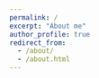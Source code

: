 ```yaml
---
permalink: /
excerpt: "About me"
author_profile: true
redirect_from: 
  - /about/
  - /about.html
---
```


<head>
    <meta charset="UTF-8">
    <meta name="viewport" content="width=device-width, initial-scale=1.0">
    <title>Pranav Jeevan P - Research Scientist</title>
    <script src="https://cdn.tailwindcss.com"></script>
    <link href="https://cdnjs.cloudflare.com/ajax/libs/font-awesome/6.0.0/css/all.min.css" rel="stylesheet">
    <style>
        @import url('https://fonts.googleapis.com/css2?family=Inter:wght@300;400;500;600;700&display=swap');
        
        body {
            font-family: 'Inter', sans-serif;
        }
        
        .gradient-text {
            background: linear-gradient(90deg, #667eea 0%, #764ba2 100%);
            -webkit-background-clip: text;
            -webkit-text-fill-color: transparent;
            background-clip: text;
        }
        
        .card-hover {
            transition: all 0.3s ease;
        }
        
        .card-hover:hover {
            transform: translateY(-5px);
            box-shadow: 0 10px 25px rgba(0, 0, 0, 0.1);
        }
        
        .timeline-item {
            position: relative;
            padding-left: 2rem;
            margin-bottom: 1.5rem;
        }
        
        .timeline-item:before {
            content: '';
            position: absolute;
            left: 0;
            top: 0.5rem;
            width: 10px;
            height: 10px;
            border-radius: 50%;
            background: #667eea;
        }
        
        .timeline-item:after {
            content: '';
            position: absolute;
            left: 4px;
            top: 15px;
            bottom: -1rem;
            width: 2px;
            background: #e2e8f0;
        }
        
        .timeline-item:last-child:after {
            display: none;
        }
        
        .publication-item {
            opacity: 0;
            transform: translateY(20px);
        }
        
        .animated-gradient {
            background-size: 200% 200%;
            animation: gradient 3s ease infinite;
        }
        
        @keyframes gradient {
            0% { background-position: 0% 50%; }
            50% { background-position: 100% 50%; }
            100% { background-position: 0% 50%; }
        }
        
        .typing-effect {
            border-right: 2px solid #667eea;
            animation: typing 3.5s steps(40) 1s 1 normal both,
                       blink 0.7s infinite;
        }
        
        @keyframes typing {
            from { width: 0; }
            to { width: 100%; }
        }
        
        @keyframes blink {
            0%, 100% { border-color: transparent; }
            50% { border-color: #667eea; }
        }
    </style>
</head>


<h2 class="text-2xl font-bold mb-6" style="color: #111;">About Me</h2>

<div style="text-align: justify;">
  I am <strong>Pranav Jeevan P</strong>, a Research Scientist at <a href="https://sync.so/" style="text-decoration: none;">sync</a>, where I develop advanced AI-driven video editing tools. My work focuses on designing and implementing generative architectures—spanning diffusion models, GANs, and transformer-based networks—to enable precise, controllable modification of human appearance, motion, and expression in video sequences.
</div>

<div style="text-align: justify; margin-top: 1em;">
  I earned my Ph.D. in Artificial Intelligence from the <a href="https://www.ee.iitb.ac.in" style="text-decoration: none;">Department of Electrical Engineering</a> at the <a href="https://www.iitb.ac.in/" style="text-decoration: none;">Indian Institute of Technology Bombay</a>, where I developed resource-efficient neural architectures for various computer vision tasks such as classification, segmentation, inpainitng and super-resolution. During my doctoral studies, I was associated with the <em>MeDAL (Medical Imaging, Deep Learning, and Artificial Intelligence Lab)</em> under the supervision of <a href="https://www.ee.iitb.ac.in/~asethi/" style="text-decoration: none;">Prof. Amit Sethi</a>.
</div>

<div style="text-align: justify; margin-top: 1em;">
  Prior to my Ph.D., I completed a Master’s in Robotics at the <a href="https://www.iitk.ac.in/" style="text-decoration: none;">Department of Mechanical Engineering</a>, Indian Institute of Technology Kanpur, where I was part of the <a href="http://www.iitk.ac.in/robotics/" style="text-decoration: none;">Center for Mechatronics</a>. Under the guidance of <a href="https://home.iitk.ac.in/~adutta/" style="text-decoration: none;">Prof. Ashish Dutta</a>, I designed and prototyped a lower-extremity exoskeleton for rehabilitation applications.
</div>

<div style="text-align: justify; margin-top: 1em;">
  I began my professional career as a Post-Graduate Engineering Trainee at the Engineering Research Centre of <a href="https://www.tatamotors.com/" style="text-decoration: none;">Tata Motors Limited</a>, where I conducted vehicle performance and thermal analysis for braking systems. Subsequently, I returned to academia at the <a href="https://physics.iitm.ac.in/" style="text-decoration: none;">Department of Physics</a>, IIT Madras, focusing on theoretical physics, quantum computing, and quantum information under <a href="https://sites.google.com/view/madhok" style="text-decoration: none;">Prof. Vaibhav Madhok</a>.
</div>

<div style="text-align: justify; margin-top: 1em;">
   I also completed a six-month internship (July 2023–January 2024) with the AI Camera Team of Visual Intelligence Division at <a href="https://research.samsung.com/sri-b" style="text-decoration: none;">Samsung R&D Institute India, Bangalore (SRI-B)</a>, where I developed and optimized deep learning models for image classification, object detection, and generative tasks. These models have been integrated into Samsung’s flagship <a href="https://en.wikipedia.org/wiki/Samsung_Galaxy_S24" style="text-decoration: none;">Galaxy S24 series</a>.
</div>

<div style="text-align: justify; margin-top: 1em;">
  I regularly serve as a reviewer for premier conferences in computer vision and machine learning, including CVPR, ICCV, ECCV, ICLR, AAAI, and WACV.
</div>




<div class="mt-8 flex justify-center">
                <a href="https://drive.google.com/file/d/1-BkKK9OD12Yq5J6TGXAQr53f1jmGQXwN/view?usp=sharing" target="_blank" class="bg-gradient-to-r from-blue-500 to-purple-600 text-white px-8 py-3 rounded-lg font-medium hover:from-blue-600 hover:to-purple-700 transition-all duration-300 shadow-lg hover:shadow-xl transform hover:-translate-y-1 inline-flex items-center">
                    <i class="fas fa-file-pdf mr-2"></i>
                    My Resume
                </a>
            </div>

<h2 class="text-2xl font-bold mb-6" style="color: #111;">Recent Updates</h2>
<div class="space-y-5">
  <!-- Paper 1 -->
  <div class="group bg-white rounded-xl shadow-md p-5 border border-gray-100 hover:border-blue-500 hover:shadow-xl transition-all duration-300 hover:-translate-y-1 flex flex-col md:flex-row md:items-center">
    <div class="flex-1">
      <h3 class="font-semibold text-gray-900 text-base md:text-lg group-hover:text-blue-700 transition-colors">
        FLD+: Data-efficient Evaluation Metric for Generative Models
      </h3>
      <div class="mt-1 text-sm text-gray-600">
        <span class="inline-block bg-gradient-to-r from-red-500 to-pink-500 text-white px-2 py-0.5 rounded mr-2">ICCV 2025 CV4DC Workshop</span>
        <span class="inline-block bg-blue-100 text-blue-700 px-2 py-0.5 rounded mr-2">Accepted</span>
        <span class="inline-block bg-green-100 text-green-700 px-2 py-0.5 rounded">Generative Models</span>
      </div>
      <div class="mt-2 text-xs text-gray-500">Highlight: Data-efficient metric for generative models</div>
    </div>
    <div class="mt-3 md:mt-0 md:ml-6 flex-shrink-0 flex items-center">
      <i class="fas fa-award text-yellow-400 text-2xl group-hover:scale-110 transition-transform"></i>
    </div>
  </div>
  <!-- Paper 2 -->
  <div class="group bg-white rounded-xl shadow-md p-5 border border-gray-100 hover:border-blue-500 hover:shadow-xl transition-all duration-300 hover:-translate-y-1 flex flex-col md:flex-row md:items-center">
    <div class="flex-1">
      <h3 class="font-semibold text-gray-900 text-base md:text-lg group-hover:text-blue-700 transition-colors">
        WavePaint: Resource-efficient Token-mixer for Self-supervised Inpainting
      </h3>
      <div class="mt-1 text-sm text-gray-600">
        <span class="inline-block bg-gradient-to-r from-red-500 to-pink-500 text-white px-2 py-0.5 rounded mr-2">ICCV 2025 CV4DC Workshop</span>
        <span class="inline-block bg-blue-100 text-blue-700 px-2 py-0.5 rounded mr-2">Accepted</span>
        <span class="inline-block bg-purple-100 text-purple-700 px-2 py-0.5 rounded">Inpainting</span>
      </div>
      <div class="mt-2 text-xs text-gray-500">Highlight: Resource-efficient token-mixer</div>
    </div>
    <div class="mt-3 md:mt-0 md:ml-6 flex-shrink-0 flex items-center">
      <i class="fas fa-paint-brush text-purple-400 text-2xl group-hover:scale-110 transition-transform"></i>
    </div>
  </div>
  <!-- Paper 3 -->
  <div class="group bg-white rounded-xl shadow-md p-5 border border-gray-100 hover:border-blue-500 hover:shadow-xl transition-all duration-300 hover:-translate-y-1 flex flex-col md:flex-row md:items-center">
    <div class="flex-1">
      <h3 class="font-semibold text-gray-900 text-base md:text-lg group-hover:text-blue-700 transition-colors">
        Which Backbone to Use: A Resource-efficient Domain Specific Comparison for Computer Vision
      </h3>
      <div class="mt-1 text-sm text-gray-600">
        <span class="inline-block bg-gradient-to-r from-yellow-500 to-orange-500 text-white px-2 py-0.5 rounded mr-2">TMLR Journal</span>
        <span class="inline-block bg-blue-100 text-blue-700 px-2 py-0.5 rounded mr-2">Accepted</span>
        <span class="inline-block bg-yellow-100 text-yellow-700 px-2 py-0.5 rounded">Backbone Study</span>
      </div>
      <div class="mt-2 text-xs text-gray-500">Highlight: Domain-specific backbone comparison</div>
    </div>
    <div class="mt-3 md:mt-0 md:ml-6 flex-shrink-0 flex items-center">
      <i class="fas fa-layer-group text-blue-400 text-2xl group-hover:scale-110 transition-transform"></i>
    </div>
  </div>
  <!-- Paper 4 -->
  <div class="group bg-white rounded-xl shadow-md p-5 border border-gray-100 hover:border-blue-500 hover:shadow-xl transition-all duration-300 hover:-translate-y-1 flex flex-col md:flex-row md:items-center">
    <div class="flex-1">
      <h3 class="font-semibold text-gray-900 text-base md:text-lg group-hover:text-blue-700 transition-colors">
        Evaluation Metric for Quality Control and Generative Models in Histopathology Images
      </h3>
      <div class="mt-1 text-sm text-gray-600">
        <span class="inline-block bg-gradient-to-r from-pink-500 to-red-500 text-white px-2 py-0.5 rounded mr-2">ISBI 2025</span>
        <span class="inline-block bg-blue-100 text-blue-700 px-2 py-0.5 rounded mr-2">Accepted</span>
        <span class="inline-block bg-green-100 text-green-700 px-2 py-0.5 rounded">Quality Control</span>
      </div>
      <div class="mt-2 text-xs text-gray-500">Highlight: Histopathology image metrics</div>
    </div>
    <div class="mt-3 md:mt-0 md:ml-6 flex-shrink-0 flex items-center">
      <i class="fas fa-microscope text-pink-400 text-2xl group-hover:scale-110 transition-transform"></i>
    </div>
  </div>
  <!-- Paper 5 -->
  <div class="group bg-white rounded-xl shadow-md p-5 border border-gray-100 hover:border-blue-500 hover:shadow-xl transition-all duration-300 hover:-translate-y-1 flex flex-col md:flex-row md:items-center">
    <div class="flex-1">
      <h3 class="font-semibold text-gray-900 text-base md:text-lg group-hover:text-blue-700 transition-colors">
        WaveMixSR-V2: Enhancing Super-resolution with Higher Efficiency
      </h3>
      <div class="mt-1 text-sm text-gray-600">
        <span class="inline-block bg-gradient-to-r from-blue-500 to-purple-500 text-white px-2 py-0.5 rounded mr-2">AAAI 2025</span>
        <span class="inline-block bg-blue-100 text-blue-700 px-2 py-0.5 rounded mr-2">Student Abstract (Oral)</span>
        <span class="inline-block bg-green-100 text-green-700 px-2 py-0.5 rounded">Super-resolution</span>
      </div>
      <div class="mt-2 text-xs text-gray-500">Highlight: Efficient super-resolution</div>
    </div>
    <div class="mt-3 md:mt-0 md:ml-6 flex-shrink-0 flex items-center">
      <i class="fas fa-expand-arrows-alt text-blue-400 text-2xl group-hover:scale-110 transition-transform"></i>
    </div>
  </div>
  <!-- Paper 6 -->
  <div class="group bg-white rounded-xl shadow-md p-5 border border-gray-100 hover:border-blue-500 hover:shadow-xl transition-all duration-300 hover:-translate-y-1 flex flex-col md:flex-row md:items-center">
    <div class="flex-1">
      <h3 class="font-semibold text-gray-900 text-base md:text-lg group-hover:text-blue-700 transition-colors">
        FLeNS: Federated Learning with Enhanced Nesterov-Newton Sketch
      </h3>
      <div class="mt-1 text-sm text-gray-600">
        <span class="inline-block bg-gradient-to-r from-green-500 to-blue-500 text-white px-2 py-0.5 rounded mr-2">IEEE BigData 2024</span>
        <span class="inline-block bg-blue-100 text-blue-700 px-2 py-0.5 rounded mr-2">Special Session</span>
        <span class="inline-block bg-yellow-100 text-yellow-700 px-2 py-0.5 rounded">Federated Learning</span>
      </div>
      <div class="mt-2 text-xs text-gray-500">Highlight: Enhanced Nesterov-Newton Sketch</div>
    </div>
    <div class="mt-3 md:mt-0 md:ml-6 flex-shrink-0 flex items-center">
      <i class="fas fa-network-wired text-green-400 text-2xl group-hover:scale-110 transition-transform"></i>
    </div>
  </div>
  <!-- Paper 7 -->
  <div class="group bg-white rounded-xl shadow-md p-5 border border-gray-100 hover:border-blue-500 hover:shadow-xl transition-all duration-300 hover:-translate-y-1 flex flex-col md:flex-row md:items-center">
    <div class="flex-1">
      <h3 class="font-semibold text-gray-900 text-base md:text-lg group-hover:text-blue-700 transition-colors">
        Adversarial Transport Terms for Unsupervised Domain Adaptation
      </h3>
      <div class="mt-1 text-sm text-gray-600">
        <span class="inline-block bg-gradient-to-r from-blue-500 to-green-500 text-white px-2 py-0.5 rounded mr-2">ICPR 2024</span>
        <span class="inline-block bg-blue-100 text-blue-700 px-2 py-0.5 rounded mr-2">Accepted</span>
        <span class="inline-block bg-purple-100 text-purple-700 px-2 py-0.5 rounded">Domain Adaptation</span>
      </div>
      <div class="mt-2 text-xs text-gray-500">Highlight: Unsupervised domain adaptation</div>
    </div>
    <div class="mt-3 md:mt-0 md:ml-6 flex-shrink-0 flex items-center">
      <i class="fas fa-random text-green-400 text-2xl group-hover:scale-110 transition-transform"></i>
    </div>
  </div>
  <!-- Paper 8 -->
  <div class="group bg-white rounded-xl shadow-md p-5 border border-gray-100 hover:border-blue-500 hover:shadow-xl transition-all duration-300 hover:-translate-y-1 flex flex-col md:flex-row md:items-center">
    <div class="flex-1">
      <h3 class="font-semibold text-gray-900 text-base md:text-lg group-hover:text-blue-700 transition-colors">
        PawFACS: Leveraging Semi-Supervised Learning for Pet Facial Action Recognition
      </h3>
      <div class="mt-1 text-sm text-gray-600">
        <span class="inline-block bg-gradient-to-r from-pink-500 to-yellow-500 text-white px-2 py-0.5 rounded mr-2">BMVC 2024</span>
        <span class="inline-block bg-blue-100 text-blue-700 px-2 py-0.5 rounded mr-2">Patent Filed</span>
        <span class="inline-block bg-green-100 text-green-700 px-2 py-0.5 rounded">Semi-Supervised</span>
      </div>
      <div class="mt-2 text-xs text-gray-500">Highlight: Pet facial action recognition</div>
    </div>
    <div class="mt-3 md:mt-0 md:ml-6 flex-shrink-0 flex items-center">
      <i class="fas fa-dog text-yellow-500 text-2xl group-hover:scale-110 transition-transform"></i>
    </div>
  </div>
  <!-- Paper 9 -->
  <div class="group bg-white rounded-xl shadow-md p-5 border border-gray-100 hover:border-blue-500 hover:shadow-xl transition-all duration-300 hover:-translate-y-1 flex flex-col md:flex-row md:items-center">
    <div class="flex-1">
      <h3 class="font-semibold text-gray-900 text-base md:text-lg group-hover:text-blue-700 transition-colors">
        A Comparative Study of Deep Neural Network Architectures in Magnification Invariant Breast Cancer Histopathology Image Analysis
      </h3>
      <div class="mt-1 text-sm text-gray-600">
        <span class="inline-block bg-gradient-to-r from-pink-500 to-red-500 text-white px-2 py-0.5 rounded mr-2">CCIS</span>
        <span class="inline-block bg-blue-100 text-blue-700 px-2 py-0.5 rounded mr-2">Accepted</span>
        <span class="inline-block bg-red-100 text-red-700 px-2 py-0.5 rounded">Histopathology</span>
      </div>
      <div class="mt-2 text-xs text-gray-500">Highlight: Magnification invariant analysis</div>
    </div>
    <div class="mt-3 md:mt-0 md:ml-6 flex-shrink-0 flex items-center">
      <i class="fas fa-vials text-pink-400 text-2xl group-hover:scale-110 transition-transform"></i>
    </div>
  </div>
  <!-- Paper 10 -->
  <div class="group bg-white rounded-xl shadow-md p-5 border border-gray-100 hover:border-blue-500 hover:shadow-xl transition-all duration-300 hover:-translate-y-1 flex flex-col md:flex-row md:items-center">
    <div class="flex-1">
      <h3 class="font-semibold text-gray-900 text-base md:text-lg group-hover:text-blue-700 transition-colors">
        Magnification Invariant Medical Image Analysis: A Comparison of Convolutional Networks, Vision Transformers, and Token Mixers
      </h3>
      <div class="mt-1 text-sm text-gray-600">
        <span class="inline-block bg-gradient-to-r from-green-500 to-blue-500 text-white px-2 py-0.5 rounded mr-2">Bioimaging 2024</span>
        <span class="inline-block bg-yellow-100 text-yellow-700 px-2 py-0.5 rounded mr-2">Best Student Paper Award</span>
        <span class="inline-block bg-blue-100 text-blue-700 px-2 py-0.5 rounded">Medical Imaging</span>
      </div>
      <div class="mt-2 text-xs text-gray-500">Highlight: Comparison of architectures</div>
    </div>
    <div class="mt-3 md:mt-0 md:ml-6 flex-shrink-0 flex items-center">
      <i class="fas fa-award text-yellow-400 text-2xl group-hover:scale-110 transition-transform"></i>
    </div>
  </div>
  <!-- Paper 11 -->
  <div class="group bg-white rounded-xl shadow-md p-5 border border-gray-100 hover:border-blue-500 hover:shadow-xl transition-all duration-300 hover:-translate-y-1 flex flex-col md:flex-row md:items-center">
    <div class="flex-1">
      <h3 class="font-semibold text-gray-900 text-base md:text-lg group-hover:text-blue-700 transition-colors">
        WaveMixSR: Resource-efficient Neural Network for Image Super-resolution
      </h3>
      <div class="mt-1 text-sm text-gray-600">
        <span class="inline-block bg-gradient-to-r from-blue-500 to-purple-500 text-white px-2 py-0.5 rounded mr-2">WACV 2024</span>
        <span class="inline-block bg-blue-100 text-blue-700 px-2 py-0.5 rounded mr-2">Accepted</span>
        <span class="inline-block bg-green-100 text-green-700 px-2 py-0.5 rounded">Super-resolution</span>
      </div>
      <div class="mt-2 text-xs text-gray-500">Highlight: Resource-efficient super-resolution</div>
    </div>
    <div class="mt-3 md:mt-0 md:ml-6 flex-shrink-0 flex items-center">
      <i class="fas fa-expand-arrows-alt text-blue-400 text-2xl group-hover:scale-110 transition-transform"></i>
    </div>
  </div>
  <!-- Paper 12 -->
  <div class="group bg-white rounded-xl shadow-md p-5 border border-gray-100 hover:border-blue-500 hover:shadow-xl transition-all duration-300 hover:-translate-y-1 flex flex-col md:flex-row md:items-center">
    <div class="flex-1">
      <h3 class="font-semibold text-gray-900 text-base md:text-lg group-hover:text-blue-700 transition-colors">
        Heterogeneous Graphs Model Spatial Relationships Between Biological Entities for Breast Cancer Diagnosis
      </h3>
      <div class="mt-1 text-sm text-gray-600">
        <span class="inline-block bg-gradient-to-r from-green-500 to-blue-500 text-white px-2 py-0.5 rounded mr-2">MICCAI GRAIL 2023</span>
        <span class="inline-block bg-blue-100 text-blue-700 px-2 py-0.5 rounded mr-2">Workshop</span>
        <span class="inline-block bg-purple-100 text-purple-700 px-2 py-0.5 rounded">Graphs</span>
      </div>
      <div class="mt-2 text-xs text-gray-500">Highlight: Graphs in biomedicine</div>
    </div>
    <div class="mt-3 md:mt-0 md:ml-6 flex-shrink-0 flex items-center">
      <i class="fas fa-project-diagram text-green-400 text-2xl group-hover:scale-110 transition-transform"></i>
    </div>
  </div>
  <!-- Paper 13 -->
  <div class="group bg-white rounded-xl shadow-md p-5 border border-gray-100 hover:border-blue-500 hover:shadow-xl transition-all duration-300 hover:-translate-y-1 flex flex-col md:flex-row md:items-center">
    <div class="flex-1">
      <h3 class="font-semibold text-gray-900 text-base md:text-lg group-hover:text-blue-700 transition-colors">
        Resource-efficient Image Inpainting
      </h3>
      <div class="mt-1 text-sm text-gray-600">
        <span class="inline-block bg-gradient-to-r from-purple-500 to-pink-500 text-white px-2 py-0.5 rounded mr-2">ICLR 2023</span>
        <span class="inline-block bg-blue-100 text-blue-700 px-2 py-0.5 rounded mr-2">Accepted</span>
        <span class="inline-block bg-purple-100 text-purple-700 px-2 py-0.5 rounded">Inpainting</span>
      </div>
      <div class="mt-2 text-xs text-gray-500">Highlight: Efficient inpainting</div>
    </div>
    <div class="mt-3 md:mt-0 md:ml-6 flex-shrink-0 flex items-center">
      <i class="fas fa-fill-drip text-purple-400 text-2xl group-hover:scale-110 transition-transform"></i>
    </div>
  </div>
  <!-- Paper 14 -->
  <div class="group bg-white rounded-xl shadow-md p-5 border border-gray-100 hover:border-blue-500 hover:shadow-xl transition-all duration-300 hover:-translate-y-1 flex flex-col md:flex-row md:items-center">
    <div class="flex-1">
      <h3 class="font-semibold text-gray-900 text-base md:text-lg group-hover:text-blue-700 transition-colors">
        Resource-efficient Hybrid X-Formers for Vision
      </h3>
      <div class="mt-1 text-sm text-gray-600">
        <span class="inline-block bg-gradient-to-r from-blue-500 to-green-500 text-white px-2 py-0.5 rounded mr-2">WACV 2022</span>
        <span class="inline-block bg-blue-100 text-blue-700 px-2 py-0.5 rounded mr-2">Accepted</span>
        <span class="inline-block bg-yellow-100 text-yellow-700 px-2 py-0.5 rounded">Hybrid X-Formers</span>
      </div>
      <div class="mt-2 text-xs text-gray-500">Highlight: Hybrid transformer architectures</div>
    </div>
    <div class="mt-3 md:mt-0 md:ml-6 flex-shrink-0 flex items-center">
      <i class="fas fa-shapes text-green-400 text-2xl group-hover:scale-110 transition-transform"></i>
    </div>
  </div>
  <!-- Paper 15 -->
  <div class="group bg-white rounded-xl shadow-md p-5 border border-gray-100 hover:border-blue-500 hover:shadow-xl transition-all duration-300 hover:-translate-y-1 flex flex-col md:flex-row md:items-center">
    <div class="flex-1">
      <h3 class="font-semibold text-gray-900 text-base md:text-lg group-hover:text-blue-700 transition-colors">
        So You Think You're Funny?": Rating the Humour Quotient in Standup Comedy
      </h3>
      <div class="mt-1 text-sm text-gray-600">
        <span class="inline-block bg-gradient-to-r from-pink-500 to-yellow-500 text-white px-2 py-0.5 rounded mr-2">EMNLP 2021</span>
        <span class="inline-block bg-blue-100 text-blue-700 px-2 py-0.5 rounded mr-2">Accepted</span>
        <span class="inline-block bg-green-100 text-green-700 px-2 py-0.5 rounded">NLP</span>
      </div>
      <div class="mt-2 text-xs text-gray-500">Highlight: Humour rating in NLP</div>
    </div>
    <div class="mt-3 md:mt-0 md:ml-6 flex-shrink-0 flex items-center">
      <i class="fas fa-laugh text-yellow-400 text-2xl group-hover:scale-110 transition-transform"></i>
    </div>
  </div>
  <!-- Repeat similar blocks for each paper, customizing the text, conference, highlights, and icon as needed -->
</div>

 <section class="bg-white rounded-2xl shadow-lg p-8 mb-10 card-hover">
            <h2 class="text-2xl font-bold mb-6 gradient-text" style="color: #111;">Expertise</h2>
            
            <div class="grid grid-cols-2 md:grid-cols-3 gap-4">
                <div class="bg-blue-50 p-4 rounded-lg text-center">
                    <i class="fas fa-brain text-2xl text-blue-600 mb-2"></i>
                    <h3 class="font-semibold text-gray-900">Deep Learning</h3>
                </div>
                <div class="bg-purple-50 p-4 rounded-lg text-center">
                    <i class="fas fa-image text-2xl text-purple-600 mb-2"></i>
                    <h3 class="font-semibold text-gray-900">Computer Vision</h3>
                </div>
                <div class="bg-green-50 p-4 rounded-lg text-center">
                    <i class="fas fa-project-diagram text-2xl text-green-600 mb-2"></i>
                    <h3 class="font-semibold text-gray-900">Generative Models</h3>
                </div>
                <div class="bg-yellow-50 p-4 rounded-lg text-center">
                    <i class="fas fa-microchip text-2xl text-yellow-600 mb-2"></i>
                    <h3 class="font-semibold text-gray-900">Neural Architecture</h3>
                </div>
                <div class="bg-red-50 p-4 rounded-lg text-center">
                    <i class="fas fa-medkit text-2xl text-red-600 mb-2"></i>
                    <h3 class="font-semibold text-gray-900">Medical Imaging</h3>
                </div>
                <div class="bg-indigo-50 p-4 rounded-lg text-center">
                    <i class="fas fa-robot text-2xl text-indigo-600 mb-2"></i>
                    <h3 class="font-semibold text-gray-900">Robotics</h3>
                </div>
                <div class="bg-pink-50 p-4 rounded-lg text-center">
                    <i class="fas fa-atom text-2xl text-pink-600 mb-2"></i>
                    <h3 class="font-semibold text-gray-900">Theoretical Physics</h3>
                </div>
                <div class="bg-teal-50 p-4 rounded-lg text-center">
                    <i class="fas fa-language text-2xl text-teal-600 mb-2"></i>
                    <h3 class="font-semibold text-gray-900">NLP</h3>
                </div>
                <div class="bg-orange-50 p-4 rounded-lg text-center">
                    <i class="fas fa-cogs text-2xl text-orange-600 mb-2"></i>
                    <h3 class="font-semibold text-gray-900">Mechanical Engg</h3>
                </div>
            </div>
            
            <div class="mt-6 pt-6 border-t border-gray-200" style="color: #111;">
                <h3 class="font-semibold text-gray-900 mb-3">Programming & Tools</h3>
                <div class="flex flex-wrap gap-2">
                    <span class="bg-gray-100 text-gray-800 px-3 py-1 rounded-full text-sm">Python</span>
                    <span class="bg-gray-100 text-gray-800 px-3 py-1 rounded-full text-sm">PyTorch</span>
                    <span class="bg-gray-100 text-gray-800 px-3 py-1 rounded-full text-sm">TensorFlow</span>
                    <span class="bg-gray-100 text-gray-800 px-3 py-1 rounded-full text-sm">CUDA</span>
                    <span class="bg-gray-100 text-gray-800 px-3 py-1 rounded-full text-sm">OpenCV</span>
                    <span class="bg-gray-100 text-gray-800 px-3 py-1 rounded-full text-sm">MATLAB</span>
                    <span class="bg-gray-100 text-gray-800 px-3 py-1 rounded-full text-sm">C++</span>
                    <span class="bg-gray-100 text-gray-800 px-3 py-1 rounded-full text-sm">Git</span>
                </div>
            </div>
            
</section>

<h2 class="text-2xl font-bold mb-6" style="color: #111;">Career Timeline</h2>
<div class="relative border-l-4 border-blue-500 pl-6 pb-8">
  <!-- Timeline Entry: Samsung Internship -->
  <div class="mb-10 relative group cursor-pointer transition-all duration-300 flex">
    <!-- Date on the left -->
    <div class="w-32 flex-shrink-0 flex items-center justify-end pr-4">
      <span class="text-xs text-gray-500 font-semibold whitespace-nowrap">Jul 2023 – Jan 2024</span>
    </div>
    <!-- Timeline dot and content -->
    <div class="flex-1 flex">
      <span class="absolute left-28 top-6 w-4 h-4 bg-blue-500 rounded-full border-4 border-white z-10"></span>
      <div class="transition-all duration-300 bg-white group-hover:bg-blue-50 group-hover:shadow-lg rounded-lg px-4 py-2 flex items-start gap-4 ml-6">
        <img src="https://upload.wikimedia.org/wikipedia/commons/2/24/Samsung_Logo.svg" alt="Samsung Logo" class="w-10 h-10 object-contain rounded-md shadow-sm bg-white border border-gray-100 flex-shrink-0" />
        <div>
          <div class="font-semibold text-blue-700">AI Camera Team, Samsung R&D Institute India, Bangalore (SRI-B)</div>
          <div class="text-gray-700">
            Developed and optimized deep learning models for image classification, object detection, and generative tasks. Integrated models into Samsung’s flagship <a href="https://en.wikipedia.org/wiki/Samsung_Galaxy_S24" style="text-decoration: none;">Galaxy S24 series</a>.
          </div>
        </div>
      </div>
    </div>
  </div>
  <!-- Timeline Entry: Sync -->
  <div class="mb-10 relative group cursor-pointer transition-all duration-300 flex">
    <div class="w-32 flex-shrink-0 flex items-center justify-end pr-4">
      <span class="text-xs text-gray-500 font-semibold whitespace-nowrap">2024 – Present</span>
    </div>
    <div class="flex-1 flex">
      <span class="absolute left-28 top-6 w-4 h-4 bg-purple-500 rounded-full border-4 border-white z-10"></span>
      <div class="transition-all duration-300 bg-white group-hover:bg-purple-50 group-hover:shadow-lg rounded-lg px-4 py-2 flex items-start gap-4 ml-6">
        <img src="https://sync.so/favicon.ico" alt="sync Logo" class="w-10 h-10 object-contain rounded-md shadow-sm bg-white border border-gray-100 flex-shrink-0" />
        <div>
          <div class="font-semibold text-purple-700">Research Scientist, <a href="https://sync.so/" style="text-decoration: none;">sync</a></div>
          <div class="text-gray-700">
            Develop advanced AI-driven video editing tools using generative architectures (diffusion models, GANs, transformers) for controllable video modification.
          </div>
        </div>
      </div>
    </div>
  </div>
  <!-- Timeline Entry: PhD IIT Bombay -->
  <div class="mb-10 relative group cursor-pointer transition-all duration-300 flex">
    <div class="w-32 flex-shrink-0 flex items-center justify-end pr-4">
      <span class="text-xs text-gray-500 font-semibold whitespace-nowrap">2018 – 2023</span>
    </div>
    <div class="flex-1 flex">
      <span class="absolute left-28 top-6 w-4 h-4 bg-green-500 rounded-full border-4 border-white z-10"></span>
      <div class="transition-all duration-300 bg-white group-hover:bg-green-50 group-hover:shadow-lg rounded-lg px-4 py-2 flex items-start gap-4 ml-6">
        <img src="https://en.wikipedia.org/wiki/File:Indian_Institute_of_Technology_Bombay_Logo.svg" alt="IIT Bombay Logo" class="w-10 h-10 object-contain rounded-md shadow-sm bg-white border border-gray-100 flex-shrink-0" />
        <div>
          <div class="font-semibold text-green-700">Artificial Intelligence, <a href="https://www.ee.iitb.ac.in" style="text-decoration: none;">Dept. of Electrical Engineering</a>, <a href="https://www.iitb.ac.in/" style="text-decoration: none;">IIT Bombay</a></div>
          <div class="text-gray-700">
            Developed resource-efficient neural architectures for computer vision tasks (classification, segmentation, inpainting, super-resolution). Member of <em>MeDAL</em> under <a href="https://www.ee.iitb.ac.in/~asethi/" style="text-decoration: none;">Prof. Amit Sethi</a>.
          </div>
        </div>
      </div>
    </div>
  </div>
  <!-- Timeline Entry: Masters IIT Kanpur -->
  <div class="mb-10 relative group cursor-pointer transition-all duration-300 flex">
    <div class="w-32 flex-shrink-0 flex items-center justify-end pr-4">
      <span class="text-xs text-gray-500 font-semibold whitespace-nowrap">2016 – 2018</span>
    </div>
    <div class="flex-1 flex">
      <span class="absolute left-28 top-6 w-4 h-4 bg-yellow-500 rounded-full border-4 border-white z-10"></span>
      <div class="transition-all duration-300 bg-white group-hover:bg-yellow-50 group-hover:shadow-lg rounded-lg px-4 py-2 flex items-start gap-4 ml-6">
        <img src="https://en.wikipedia.org/wiki/File:IIT_Kanpur_Logo.svg" alt="IIT Kanpur Logo" class="w-10 h-10 object-contain rounded-md shadow-sm bg-white border border-gray-100 flex-shrink-0" />
        <div>
          <div class="font-semibold text-yellow-700">Robotics, <a href="https://www.iitk.ac.in/" style="text-decoration: none;">Dept. of Mechanical Engineering</a>, IIT Kanpur</div>
          <div class="text-gray-700">
            Designed and prototyped a lower-extremity exoskeleton for rehabilitation at the <a href="http://www.iitk.ac.in/robotics/" style="text-decoration: none;">Center for Mechatronics</a> under <a href="https://home.iitk.ac.in/~adutta/" style="text-decoration: none;">Prof. Ashish Dutta</a>.
          </div>
        </div>
      </div>
    </div>
  </div>
  <!-- Timeline Entry: Tata Motors -->
  <div class="mb-10 relative group cursor-pointer transition-all duration-300 flex">
    <div class="w-32 flex-shrink-0 flex items-center justify-end pr-4">
      <span class="text-xs text-gray-500 font-semibold whitespace-nowrap">2015 – 2016</span>
    </div>
    <div class="flex-1 flex">
      <span class="absolute left-28 top-6 w-4 h-4 bg-red-500 rounded-full border-4 border-white z-10"></span>
      <div class="transition-all duration-300 bg-white group-hover:bg-red-50 group-hover:shadow-lg rounded-lg px-4 py-2 flex items-start gap-4 ml-6">
        <img src="https://en.wikipedia.org/wiki/File:Tata_Motors_Logo.svg" alt="Tata Motors Logo" class="w-10 h-10 object-contain rounded-md shadow-sm bg-white border border-gray-100 flex-shrink-0" />
        <div>
          <div class="font-semibold text-red-700">Post-Graduate Engineering Trainee, <a href="https://www.tatamotors.com/" style="text-decoration: none;">Tata Motors Limited</a></div>
          <div class="text-gray-700">
            Conducted vehicle performance and thermal analysis for braking systems at the Engineering Research Centre.
          </div>
        </div>
      </div>
    </div>
  </div>
  <!-- Timeline Entry: IIT Madras -->
  <div class="relative group cursor-pointer transition-all duration-300 flex">
    <div class="w-32 flex-shrink-0 flex items-center justify-end pr-4">
      <span class="text-xs text-gray-500 font-semibold whitespace-nowrap">2014 – 2015</span>
    </div>
    <div class="flex-1 flex">
      <span class="absolute left-28 top-6 w-4 h-4 bg-gray-500 rounded-full border-4 border-white z-10"></span>
      <div class="transition-all duration-300 bg-white group-hover:bg-gray-100 group-hover:shadow-lg rounded-lg px-4 py-2 flex items-start gap-4 ml-6">
        <img src="https://en.wikipedia.org/wiki/File:IIT_Madras_Logo.svg" alt="IIT Madras Logo" class="w-10 h-10 object-contain rounded-md shadow-sm bg-white border border-gray-100 flex-shrink-0" />
        <div>
          <div class="font-semibold text-gray-700">Research, <a href="https://physics.iitm.ac.in/" style="text-decoration: none;">Dept. of Physics</a>, IIT Madras</div>
          <div class="text-gray-700">
            Focused on theoretical physics, quantum computing, and quantum information under <a href="https://sites.google.com/view/madhok" style="text-decoration: none;">Prof. Vaibhav Madhok</a>.
          </div>
        </div>
      </div>
    </div>
  </div>
</div>